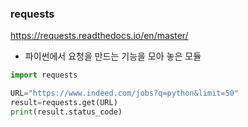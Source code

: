 ### requests

https://requests.readthedocs.io/en/master/

* 파이썬에서 요청을 만드는 기능을 모아 놓은 모듈

```python
import requests

URL="https://www.indeed.com/jobs?q=python&limit=50"
result=requests.get(URL)
print(result.status_code)
```